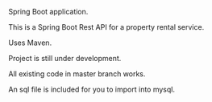 Spring Boot application.

This is a Spring Boot Rest API for a property rental service.

Uses Maven.

Project is still under development.

All existing code in master branch works.

An sql file is included for you to import into mysql.
